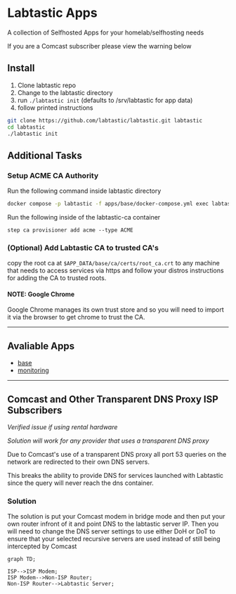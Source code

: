# Labtastic Apps

A collection of Selfhosted Apps for your homelab/selfhosting needs

If you are a Comcast subscriber please view the warning below

## Install

1. Clone labtastic repo
2. Change to the labtastic directory
3. run `./labtastic init` (defaults to /srv/labtastic for app data)
4. follow printed instructions

```bash
git clone https://github.com/labtastic/labtastic.git labtastic
cd labtastic
./labtastic init
```

## Additional Tasks
### Setup ACME CA Authority

Run the following command inside labtastic directory

```bash
docker compose -p labtastic -f apps/base/docker-compose.yml exec labtastic-ca bash
```

Run the following inside of the labtastic-ca container
```
step ca provisioner add acme --type ACME
```

### (Optional) Add Labtastic CA to trusted CA's
copy the root ca at `$APP_DATA/base/ca/certs/root_ca.crt` to any machine that needs to access services via https and follow your distros instructions for adding the CA to trusted roots.

#### NOTE: Google Chrome 

Google Chrome manages its own trust store and so you will need to import it via the browser to get chrome to trust the CA.

---
## Avaliable Apps

- [base](/apps/base/README.md)
- [monitoring](/apps/monitoring/README.md)


---


## Comcast and Other Transparent DNS Proxy ISP Subscribers

*Verified issue if using rental hardware*

*Solution will work for any provider that uses a transparent DNS proxy*

Due to Comcast's use of a transparent DNS proxy all port 53 queries on the network are redirected to their own DNS servers.

This breaks the ability to provide DNS for services launched with Labtastic since the query will never reach the dns container.

### Solution
The solution is put your Comcast modem in bridge mode and then put your own router infront of it and point DNS to the labtastic server IP. Then you will need to change the DNS server settings to use either DoH or DoT to ensure that your selected recursive servers are used instead of still being intercepted by Comcast

```mermaid
graph TD;

ISP-->ISP Modem;
ISP Modem-->Non-ISP Router;
Non-ISP Router-->Labtastic Server;
```